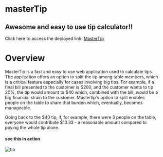 # masterTip

## Awesome and easy to use tip calculator!!

Click here to access the deployed link: [MasterTip](https://mastertip.herokuapp.com/) 

# Overview 

MasterTip is a fast and easy to use web application used to calculate tips. 
The application offers an option to split the tip among table members, which is a critical feature especially for cases involving big tips. 
For example, if a final bill presented to the customer is $200, and the customer wants to tip 20%, the tip would amount to $40 which, combined with the bill, would be a big financial strain to the customer. Mastertip's option to split enables people on the table to share that burden which, eventually, becomes manageable. 

Going back to the $40 tip, if, for example, there were 3 people on the table, everyone would contribute $13.33 - a reasonable amount compared to paying the whole tip alone.

#### see this in action

![tip]("asset/images/app-screenshot.png")